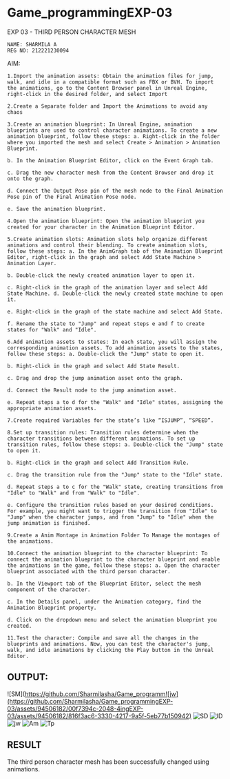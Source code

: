 # Game_programmingEXP-03
EXP 03 - THIRD PERSON CHARACTER MESH
~~~
NAME: SHARMILA A
REG NO: 212221230094
~~~
AIM:
~~~
1.Import the animation assets: Obtain the animation files for jump, walk, and idle in a compatible format such as FBX or BVH. To import the animations, go to the Content Browser panel in Unreal Engine, right-click in the desired folder, and select Import

2.Create a Separate folder and Import the Animations to avoid any chaos

3.Create an animation blueprint: In Unreal Engine, animation blueprints are used to control character animations. To create a new animation blueprint, follow these steps: a. Right-click in the folder where you imported the mesh and select Create > Animation > Animation Blueprint.

b. In the Animation Blueprint Editor, click on the Event Graph tab.

c. Drag the new character mesh from the Content Browser and drop it onto the graph.

d. Connect the Output Pose pin of the mesh node to the Final Animation Pose pin of the Final Animation Pose node.

e. Save the animation blueprint.

4.Open the animation blueprint: Open the animation blueprint you created for your character in the Animation Blueprint Editor.

5.Create animation slots: Animation slots help organize different animations and control their blending. To create animation slots, follow these steps: a. In the AnimGraph tab of the Animation Blueprint Editor, right-click in the graph and select Add State Machine > Animation Layer.

b. Double-click the newly created animation layer to open it.

c. Right-click in the graph of the animation layer and select Add State Machine. d. Double-click the newly created state machine to open it.

e. Right-click in the graph of the state machine and select Add State.

f. Rename the state to "Jump" and repeat steps e and f to create states for "Walk" and "Idle".

6.Add animation assets to states: In each state, you will assign the corresponding animation assets. To add animation assets to the states, follow these steps: a. Double-click the "Jump" state to open it.

b. Right-click in the graph and select Add State Result.

c. Drag and drop the jump animation asset onto the graph.

d. Connect the Result node to the jump animation asset.

e. Repeat steps a to d for the "Walk" and "Idle" states, assigning the appropriate animation assets.

7.Create required Variables for the state’s like “ISJUMP”, “SPEED”.

8.Set up transition rules: Transition rules determine when the character transitions between different animations. To set up transition rules, follow these steps: a. Double-click the "Jump" state to open it.

b. Right-click in the graph and select Add Transition Rule.

c. Drag the transition rule from the "Jump" state to the "Idle" state.

d. Repeat steps a to c for the "Walk" state, creating transitions from "Idle" to "Walk" and from "Walk" to "Idle".

e. Configure the transition rules based on your desired conditions. For example, you might want to trigger the transition from "Idle" to "Jump" when the character jumps, and from "Jump" to "Idle" when the jump animation is finished.

9.Create a Anim Montage in Animation Folder To Manage the montages of the animations.

10.Connect the animation blueprint to the character blueprint: To connect the animation blueprint to the character blueprint and enable the animations in the game, follow these steps: a. Open the character blueprint associated with the third person character.

b. In the Viewport tab of the Blueprint Editor, select the mesh component of the character.

c. In the Details panel, under the Animation category, find the Animation Blueprint property.

d. Click on the dropdown menu and select the animation blueprint you created.

11.Test the character: Compile and save all the changes in the blueprints and animations. Now, you can test the character's jump, walk, and idle animations by clicking the Play button in the Unreal Editor.
~~~
## OUTPUT:
![SM](https://github.com/Sharmilasha/Game_programm![jw](https://github.com/Sharmilasha/Game_programmingEXP-03/assets/94506182/00f7394c-2048-4ingEXP-03/assets/94506182/816f3ac6-3330-4217-9a5f-5eb77b150942)
![SD](https://github.com/Sharmilasha/Game_programmingEXP-03/assets/94506182/895102b0-3134-48c8-a2c2-d1ead015f2cf)
![ID](https://github.com/Sharmilasha/Game_programmingEXP-03/assets/94506182/b88946c4-ff4b-4a7f-bc19-d7268729795e)
![jw](https://github.com/Sharmilasha/Game_programmingEXP-03/assets/94506182/801546f9-975d-4917-9605-26faf6c83a54)
![Am](https://github.com/Sharmilasha/Game_programmingEXP-03/assets/94506182/e052716b-6815-4f38-b53e-a3de08fee117)
![Tp](https://github.com/Sharmilasha/Game_programmingEXP-03/assets/94506182/dce3d77b-81f9-4a21-b723-d918ab1079e2)
## RESULT
The third person character mesh has been successfully changed using animations.

